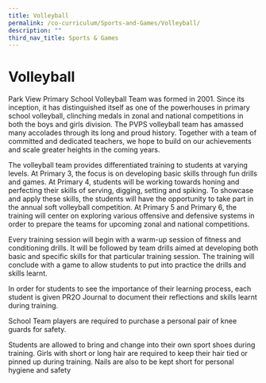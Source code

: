 ```yaml
---
title: Volleyball
permalink: /co-curriculum/Sports-and-Games/Volleyball/
description: ""
third_nav_title: Sports & Games
---
```

# **Volleyball**

Park View Primary School Volleyball Team was formed in 2001. Since its inception, it has distinguished itself as one of the powerhouses in primary school volleyball, clinching medals in zonal and national competitions in both the boys and girls division. The PVPS volleyball team has amassed many accolades through its long and proud history. Together with a team of committed and dedicated teachers, we hope to build on our achievements and scale greater heights in the coming years.

The volleyball team provides differentiated training to students at varying levels. At Primary 3, the focus is on developing basic skills through fun drills and games. At Primary 4, students will be working towards honing and perfecting their skills of serving, digging, setting and spiking. To showcase and apply these skills, the students will have the opportunity to take part in the annual soft volleyball competition. At Primary 5 and Primary 6, the training will center on exploring various offensive and defensive systems in order to prepare the teams for upcoming zonal and national competitions.

Every training session will begin with a warm-up session of fitness and conditioning drills. It will be followed by team drills aimed at developing both basic and specific skills for that particular training session. The training will conclude with a game to allow students to put into practice the drills and skills learnt.

In order for students to see the importance of their learning process, each student is given PR2O Journal to document their reflections and skills learnt during training.

School Team players are required to purchase a personal pair of knee guards for safety.

Students are allowed to bring and change into their own sport shoes during training. Girls with short or long hair are required to keep their hair tied or pinned up during training. Nails are also to be kept short for personal hygiene and safety